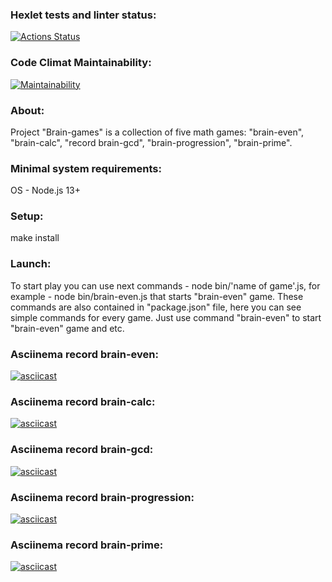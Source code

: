 ### Hexlet tests and linter status:
[![Actions Status](https://github.com/vladikKir/frontend-project-lvl1/workflows/hexlet-check/badge.svg)](https://github.com/vladikKir/frontend-project-lvl1/actions)

### Code Climat Maintainability:
[![Maintainability](https://api.codeclimate.com/v1/badges/92ddc2e174380cbf2398/maintainability)](https://codeclimate.com/github/vladikKir/frontend-project-lvl1/maintainability)

### About: 
Project "Brain-games" is a collection of five math games: "brain-even", "brain-calc", "record brain-gcd", "brain-progression", "brain-prime". 

### Minimal system requirements: 
OS - Node.js 13+

### Setup: 
make install

### Launch:
To start play you can use next commands - node bin/'name of game'.js, for example - node bin/brain-even.js that starts "brain-even" game. These commands are also contained in "package.json" file, here you can see simple commands for every game. Just use command "brain-even" to start "brain-even" game and etc.

### Asciinema record brain-even:
[![asciicast](https://asciinema.org/a/achwIz0SyyZ4Njn96c1a7xJ46.svg)](https://asciinema.org/a/achwIz0SyyZ4Njn96c1a7xJ46)

### Asciinema record brain-calc:
[![asciicast](https://asciinema.org/a/SJsCTwxXk1VLxdIa87Ck9nuRf.svg)](https://asciinema.org/a/SJsCTwxXk1VLxdIa87Ck9nuRf)

### Asciinema record brain-gcd:
[![asciicast](https://asciinema.org/a/G0otG409YwGvXLy7w7WgBNxMY.svg)](https://asciinema.org/a/G0otG409YwGvXLy7w7WgBNxMY)

### Asciinema record brain-progression:
[![asciicast](https://asciinema.org/a/8VULHEuExyM0gw9iTZTaH4vdz.svg)](https://asciinema.org/a/8VULHEuExyM0gw9iTZTaH4vdz)

### Asciinema record brain-prime:
[![asciicast](https://asciinema.org/a/jd88YNyrry5mv3E3GwhXiaZuv.svg)](https://asciinema.org/a/jd88YNyrry5mv3E3GwhXiaZuv)
